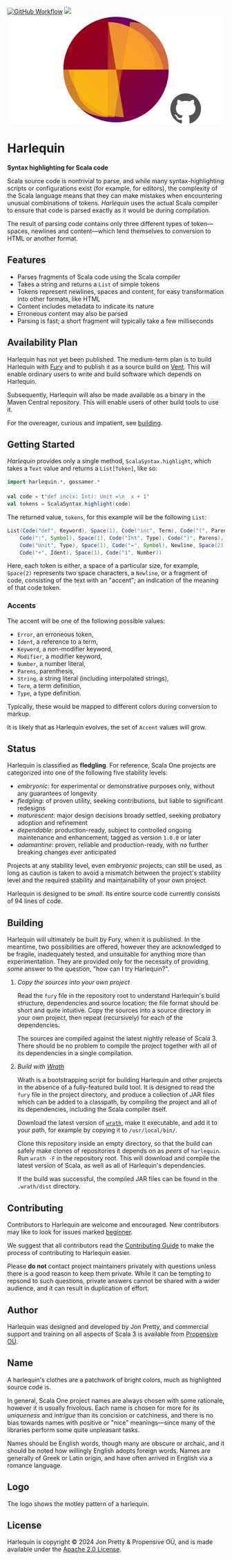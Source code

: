 [<img alt="GitHub Workflow" src="https://img.shields.io/github/actions/workflow/status/propensive/harlequin/main.yml?style=for-the-badge" height="24">](https://github.com/propensive/harlequin/actions)
[<img src="https://img.shields.io/discord/633198088311537684?color=8899f7&label=DISCORD&style=for-the-badge" height="24">](https://discord.gg/7b6mpF6Qcf)
<img src="/doc/images/github.png" valign="middle">

# Harlequin

__Syntax highlighting for Scala code__

Scala source code is nontrivial to parse, and while many syntax-highlighting scripts or
configurations exist (for example, for editors), the complexity of the Scala language means that
they can make mistakes when encountering unusual combinations of tokens. _Harlequin_ uses the
actual Scala compiler to ensure that code is parsed exactly as it would be during compilation.

The result of parsing code contains only three different types of token—spaces, newlines and
content—which lend themselves to conversion to HTML or another format.

## Features

- Parses fragments of Scala code using the Scala compiler
- Takes a string and returns a `List` of simple tokens
- Tokens represent newlines, spaces and content, for easy transformation into other formats, like HTML
- Content includes metadata to indicate its nature
- Erroneous content may also be parsed
- Parsing is fast; a short fragment will typically take a few milliseconds


## Availability Plan

Harlequin has not yet been published. The medium-term plan is to build Harlequin
with [Fury](https://github.com/propensive/fury) and to publish it as a source build on
[Vent](https://github.com/propensive/vent). This will enable ordinary users to write and build
software which depends on Harlequin.

Subsequently, Harlequin will also be made available as a binary in the Maven
Central repository. This will enable users of other build tools to use it.

For the overeager, curious and impatient, see [building](#building).

## Getting Started

_Harlequin_ provides only a single method, `ScalaSyntax.highlight`, which takes a `Text` value and
returns a `List[Token]`, like so:
```scala
import harlequin.*, gossamer.*

val code = t"def inc(x: Int): Unit =\n  x + 1"
val tokens = ScalaSyntax.highlight(code)
```

The returned value, `tokens`, for this example will be the following `List`:
```scala
List(Code("def", Keyword), Space(1), Code("inc", Term), Code("(", Parens), Code("x", Term),
    Code(":", Symbol), Space(1), Code("Int", Type), Code(")", Parens), Code(":", Symbol), Space(1),
    Code("Unit", Type), Space(1), Code("=", Symbol), Newline, Space(2), Code("x", Ident), Space(1),
    Code("+", Ident), Space(1), Code("1", Number))
```

Here, each token is either, a space of a particular size, for example, `Space(2)` represents two
space characters, a `Newline`, or a fragment of code, consisting of the text with an "accent"; an
indication of the meaning of that code token.

### Accents

The accent will be one of the following possible values:

- `Error`, an erroneous token,
- `Ident`, a reference to a term,
- `Keyword`, a non-modifier keyword,
- `Modifier`, a modifier keyword,
- `Number`, a number literal,
- `Parens`, parenthesis,
- `String`, a string literal (including interpolated strings),
- `Term`, a term definition,
- `Type`, a type definition.

Typically, these would be mapped to different colors during conversion to markup.

It is likely that as Harlequin evolves, the set of `Accent` values will grow.





## Status

Harlequin is classified as __fledgling__. For reference, Scala One projects are
categorized into one of the following five stability levels:

- _embryonic_: for experimental or demonstrative purposes only, without any guarantees of longevity
- _fledgling_: of proven utility, seeking contributions, but liable to significant redesigns
- _maturescent_: major design decisions broady settled, seeking probatory adoption and refinement
- _dependable_: production-ready, subject to controlled ongoing maintenance and enhancement; tagged as version `1.0.0` or later
- _adamantine_: proven, reliable and production-ready, with no further breaking changes ever anticipated

Projects at any stability level, even _embryonic_ projects, can still be used,
as long as caution is taken to avoid a mismatch between the project's stability
level and the required stability and maintainability of your own project.

Harlequin is designed to be _small_. Its entire source code currently consists
of 94 lines of code.

## Building

Harlequin will ultimately be built by Fury, when it is published. In the
meantime, two possibilities are offered, however they are acknowledged to be
fragile, inadequately tested, and unsuitable for anything more than
experimentation. They are provided only for the necessity of providing _some_
answer to the question, "how can I try Harlequin?".

1. *Copy the sources into your own project*
   
   Read the `fury` file in the repository root to understand Harlequin's build
   structure, dependencies and source location; the file format should be short
   and quite intuitive. Copy the sources into a source directory in your own
   project, then repeat (recursively) for each of the dependencies.

   The sources are compiled against the latest nightly release of Scala 3.
   There should be no problem to compile the project together with all of its
   dependencies in a single compilation.

2. *Build with [Wrath](https://github.com/propensive/wrath/)*

   Wrath is a bootstrapping script for building Harlequin and other projects in
   the absence of a fully-featured build tool. It is designed to read the `fury`
   file in the project directory, and produce a collection of JAR files which can
   be added to a classpath, by compiling the project and all of its dependencies,
   including the Scala compiler itself.
   
   Download the latest version of
   [`wrath`](https://github.com/propensive/wrath/releases/latest), make it
   executable, and add it to your path, for example by copying it to
   `/usr/local/bin/`.

   Clone this repository inside an empty directory, so that the build can
   safely make clones of repositories it depends on as _peers_ of `harlequin`.
   Run `wrath -F` in the repository root. This will download and compile the
   latest version of Scala, as well as all of Harlequin's dependencies.

   If the build was successful, the compiled JAR files can be found in the
   `.wrath/dist` directory.

## Contributing

Contributors to Harlequin are welcome and encouraged. New contributors may like
to look for issues marked
[beginner](https://github.com/propensive/harlequin/labels/beginner).

We suggest that all contributors read the [Contributing
Guide](/contributing.md) to make the process of contributing to Harlequin
easier.

Please __do not__ contact project maintainers privately with questions unless
there is a good reason to keep them private. While it can be tempting to
repsond to such questions, private answers cannot be shared with a wider
audience, and it can result in duplication of effort.

## Author

Harlequin was designed and developed by Jon Pretty, and commercial support and
training on all aspects of Scala 3 is available from [Propensive
O&Uuml;](https://propensive.com/).



## Name

A harlequin's clothes are a patchwork of bright colors, much as highlighted source code is.

In general, Scala One project names are always chosen with some rationale,
however it is usually frivolous. Each name is chosen for more for its
_uniqueness_ and _intrigue_ than its concision or catchiness, and there is no
bias towards names with positive or "nice" meanings—since many of the libraries
perform some quite unpleasant tasks.

Names should be English words, though many are obscure or archaic, and it
should be noted how willingly English adopts foreign words. Names are generally
of Greek or Latin origin, and have often arrived in English via a romance
language.

## Logo

The logo shows the motley pattern of a harlequin.

## License

Harlequin is copyright &copy; 2024 Jon Pretty & Propensive O&Uuml;, and
is made available under the [Apache 2.0 License](/license.md).

